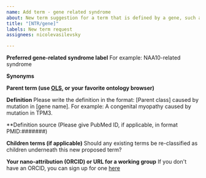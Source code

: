 ```yaml
---
name: Add term - gene related syndrome
about: New term suggestion for a term that is defined by a gene, such as NAA10-related syndrome
title: "[NTR/gene]"
labels: New term request
assignees: nicolevasilevsky

---
```


**Preferred gene-related syndrome label**
For example: NAA10-related syndrome

**Synonyms**

**Parent term (use [OLS](https://www.ebi.ac.uk/ols/ontologies/mondo), or your favorite ontology browser)**

**Definition**
Please write the definition in the format: [Parent class] caused by mutation in [gene name]. For example: A congenital myopathy caused by mutation in TPM3.

**Definition source (Please give PubMed ID, if applicable, in format PMID:#######)

**Children terms (if applicable)** Should any existing terms be re-classified as children underneath this new proposed term? 

**Your nano-attribution (ORCID) or URL for a working group**
If you don't have an ORCID, you can sign up for one [here](https://orcid.org/)

